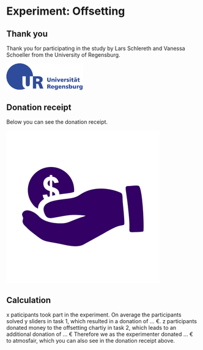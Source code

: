 # Experiment: Offsetting 
## Thank you 

Thank you for participating in the study by Lars Schlereth and Vanessa Schoeller from the University of Regensburg.


<img src="https://github.com/Vanessa-project/Experiment/blob/gh-pages/logo_regensburg.png" width="200">




## Donation receipt

Below you can see the donation receipt.

![](https://github.com/Vanessa-project/Experiment/raw/gh-pages/monetary-donation.jpg)

## Calculation

x paticipants took part in the experiment. 
On average the participants solved y sliders in task 1, which resulted in a donation of ... €. 
z participants donated money to the offsetting chartiy in task 2, which leads to an additional donation of ... €
Therefore we as the experimenter donated ... € to atmosfair, which you can also see in the donation receipt above.



